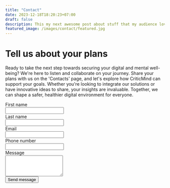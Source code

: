 ```yaml
---
title: "Contact"
date: 2023-12-18T18:20:23+07:00
draft: false
description: This my next awesome post about stuff that my audience love to read.
featured_image: /images/contact/featured.jpg
---
```


# Tell us about your plans

Ready to take the next step towards securing your digital and mental well-being? We're here to listen and collaborate on your journey. Share your plans with us on the 'Contacts' page, and let's explore how CriticMind can support your goals. Whether you're looking to integrate our solutions or have innovative ideas to share, your insights are invaluable. Together, we can shape a safer, healthier digital environment for everyone.

<form action="#" method="POST" class="">
  <div class="">
    <div class="grid grid-cols-1 gap-x-8 gap-y-6 sm:grid-cols-2">
      <div>
        <label for="first-name" class="block text-sm font-semibold leading-6 text-white">First name</label>
        <div class="mt-2.5">
          <input type="text" name="first-name" id="first-name" autocomplete="given-name" class="block w-full rounded-md border-0 bg-white/5 px-3.5 py-2 text-white shadow-sm ring-1 ring-inset ring-white/10 focus:ring-2 focus:ring-inset focus:ring-indigo-500 sm:text-sm sm:leading-6">
        </div>
      </div>
      <div>
        <label for="last-name" class="block text-sm font-semibold leading-6 text-white">Last name</label>
        <div class="mt-2.5">
          <input type="text" name="last-name" id="last-name" autocomplete="family-name" class="block w-full rounded-md border-0 bg-white/5 px-3.5 py-2 text-white shadow-sm ring-1 ring-inset ring-white/10 focus:ring-2 focus:ring-inset focus:ring-indigo-500 sm:text-sm sm:leading-6">
        </div>
      </div>
      <div class="sm:col-span-2">
        <label for="email" class="block text-sm font-semibold leading-6 text-white">Email</label>
        <div class="mt-2.5">
          <input type="email" name="email" id="email" autocomplete="email" class="block w-full rounded-md border-0 bg-white/5 px-3.5 py-2 text-white shadow-sm ring-1 ring-inset ring-white/10 focus:ring-2 focus:ring-inset focus:ring-indigo-500 sm:text-sm sm:leading-6">
        </div>
      </div>
      <div class="sm:col-span-2">
        <label for="phone-number" class="block text-sm font-semibold leading-6 text-white">Phone number</label>
        <div class="mt-2.5">
          <input type="tel" name="phone-number" id="phone-number" autocomplete="tel" class="block w-full rounded-md border-0 bg-white/5 px-3.5 py-2 text-white shadow-sm ring-1 ring-inset ring-white/10 focus:ring-2 focus:ring-inset focus:ring-indigo-500 sm:text-sm sm:leading-6">
        </div>
      </div>
      <div class="sm:col-span-2">
        <label for="message" class="block text-sm font-semibold leading-6 text-white">Message</label>
        <div class="mt-2.5">
          <textarea name="message" id="message" rows="4" class="block w-full rounded-md border-0 bg-white/5 px-3.5 py-2 text-white shadow-sm ring-1 ring-inset ring-white/10 focus:ring-2 focus:ring-inset focus:ring-indigo-500 sm:text-sm sm:leading-6"></textarea>
        </div>
      </div>
    </div>
    <div class="mt-8 flex justify-end">
      <button type="submit" class="rounded-md bg-indigo-500 px-3.5 py-2.5 text-center text-sm font-semibold text-white shadow-sm hover:bg-indigo-400 focus-visible:outline focus-visible:outline-2 focus-visible:outline-offset-2 focus-visible:outline-indigo-500">Send message</button>
    </div>
  </div>
</form>
